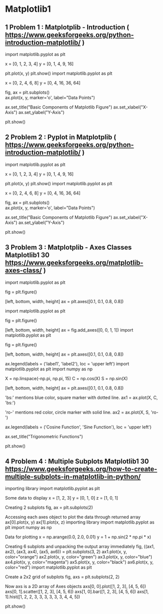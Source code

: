 # Matplotlib1

## 1 Problem 1 : Matplotplib - Introduction	(	https://www.geeksforgeeks.org/python-introduction-matplotlib/ )
import matplotlib.pyplot as plt

x = [0, 1, 2, 3, 4]
y = [0, 1, 4, 9, 16]

plt.plot(x, y)
plt.show()
import matplotlib.pyplot as plt

x = [0, 2, 4, 6, 8]
y = [0, 4, 16, 36, 64]

fig, ax = plt.subplots()  
ax.plot(x, y, marker='o', label="Data Points")

ax.set_title("Basic Components of Matplotlib Figure")
ax.set_xlabel("X-Axis") 
ax.set_ylabel("Y-Axis")  


plt.show()


## 2 Problem 2 : Pyplot in Matplotplib (	https://www.geeksforgeeks.org/python-introduction-matplotlib/ )
import matplotlib.pyplot as plt

x = [0, 1, 2, 3, 4]
y = [0, 1, 4, 9, 16]

plt.plot(x, y)
plt.show()
import matplotlib.pyplot as plt

x = [0, 2, 4, 6, 8]
y = [0, 4, 16, 36, 64]

fig, ax = plt.subplots()  
ax.plot(x, y, marker='o', label="Data Points")

ax.set_title("Basic Components of Matplotlib Figure")
ax.set_xlabel("X-Axis") 
ax.set_ylabel("Y-Axis")  


plt.show()



## 3 Problem 3 : Matplotplib - Axes Classes	Matplotlib1	30	https://www.geeksforgeeks.org/matplotlib-axes-class/ )
import matplotlib.pyplot as plt 


fig = plt.figure() 

[left, bottom, width, height] 
ax = plt.axes([0.1, 0.1, 0.8, 0.8]) 

import matplotlib.pyplot as plt 


fig = plt.figure() 

[left, bottom, width, height] 
ax = fig.add_axes([0, 0, 1, 1]) 
import matplotlib.pyplot as plt 


fig = plt.figure() 

[left, bottom, width, height] 
ax = plt.axes([0.1, 0.1, 0.8, 0.8]) 

ax.legend(labels = ('label1', 'label2'), 
		loc = 'upper left') 
import matplotlib.pyplot as plt 
import numpy as np 


X = np.linspace(-np.pi, np.pi, 15) 
C = np.cos(X) 
S = np.sin(X) 

[left, bottom, width, height] 
ax = plt.axes([0.1, 0.1, 0.8, 0.8]) 

'bs:' mentions blue color, square 
marker with dotted line. 
ax1 = ax.plot(X, C, 'bs:') 

'ro-' mentions red color, circle 
marker with solid line. 
ax2 = ax.plot(X, S, 'ro-') 

ax.legend(labels = ('Cosine Function', 
					'Sine Function'), 
		loc = 'upper left') 

ax.set_title("Trigonometric Functions") 

plt.show() 




## 4 Problem 4 : Multiple Subplots	Matplotlib1	30	https://www.geeksforgeeks.org/how-to-create-multiple-subplots-in-matplotlib-in-python/
importing library
import matplotlib.pyplot as plt

Some data to display
x = [1, 2, 3]
y = [0, 1, 0]
z = [1, 0, 1]

Creating 2 subplots
fig, ax = plt.subplots(2)

Accessing each axes object to plot the data through returned array
ax[0].plot(x, y)
ax[1].plot(x, z)
importing library
import matplotlib.pyplot as plt
import numpy as np

Data for plotting
x = np.arange(0.0, 2.0, 0.01)
y = 1 + np.sin(2 * np.pi * x)

Creating 6 subplots and unpacking the output array immediately
fig, ((ax1, ax2), (ax3, ax4), (ax5, ax6)) = plt.subplots(3, 2)
ax1.plot(x, y, color="orange")
ax2.plot(x, y, color="green")
ax3.plot(x, y, color="blue")
ax4.plot(x, y, color="magenta")
ax5.plot(x, y, color="black")
ax6.plot(x, y, color="red")
import matplotlib.pyplot as plt

Create a 2x2 grid of subplots
fig, axs = plt.subplots(2, 2)

Now axs is a 2D array of Axes objects
axs[0, 0].plot([1, 2, 3], [4, 5, 6])
axs[0, 1].scatter([1, 2, 3], [4, 5, 6])
axs[1, 0].bar([1, 2, 3], [4, 5, 6])
axs[1, 1].hist([1, 2, 2, 3, 3, 3, 3, 3, 3, 4, 4, 5])

plt.show()
